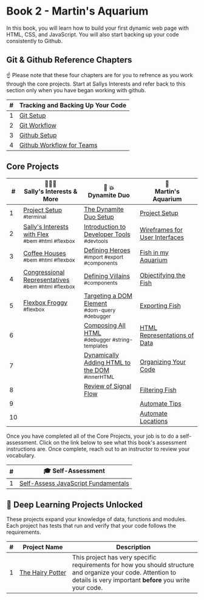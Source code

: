 # Book 2 - Martin's Aquarium

In this book, you will learn how to build your first dynamic web page with HTML, CSS, and JavaScript. You will also start backing up your code consistently to Github.

## Git &amp; Github Reference Chapters

:point_up: Please note that these four chapters are for you to refrence as you work through the core projects. Start at Sallys Interests and refer back to this section only when you have began working with github.


| # | Tracking and Backing Up Your Code |
| --- | --- |
| 1 | [Git Setup](./chapters/GIT_SETUP.md) |
| 2 | [Git Workflow](./chapters/GIT_BASICS.md) |
| 3 | [Github Setup](./chapters/GIT_REMOTE_BACKUP.md) |
| 4 | [Github Workflow for Teams](./chapters/GIT_WORKFLOW.md) |

## Core Projects

| # | 👩🏾‍⚕️ <br/> Sally's Interests &amp; More | 🧨 💥 <br/> Dynamite Duo | 🐠 <br/> Martin's Aquarium |
| --- | --- | --- | --- |
| 1   | [Project Setup](./chapters/SALLY_SETUP.md) <br/> <sub style="font-size:0.85rem;">#terminal</sub>  | [The Dynamite Duo Setup](./chapters/DUO_SETUP.md) | [Project Setup](./chapters/CLI_BASICS.md) |
| 2   | [Sally's Interests with Flex](./chapters/HTML_COMPONENTS.md) <br/> <sub style="font-size:0.85rem;">#bem #html #flexbox</sub> | [Introduction to Developer Tools](./chapters/DUO_DEV_TOOLS_INTRO.md) <br/> <sub style="font-size:0.85rem;">#devtools</sub> | [Wireframes for User Interfaces](./chapters/MA_WIREFRAMES.md) |
| 3   | [Coffee Houses](./chapters/COFFEE_HOUSES.md) <br/> <sub style="font-size:0.85rem;">#bem #html #flexbox</sub> | [Defining Heroes](./chapters/DUO_HEROES.md)<br/> <sub style="font-size:0.85rem;">#import #export #components</sub> | [Fish in my Aquarium](./chapters/MA_AQUARIUM_DESIGN.md)</sub> |
| 4   | [Congressional Representatives](./chapters/REPRESENTATIVES.md) <br/> <sub style="font-size:0.85rem;">#bem #html #flexbox</sub> | [Defining Villains](./chapters/DUO_VILLAINS.md) <br/> <sub style="font-size:0.85rem;">#components</sub> | [Objectifying the Fish](./chapters/MA_DATA_STRUCTURES.md) |
| 5   | [Flexbox Froggy](./chapters/FROGGY.md) <br/> <sub style="font-size:0.85rem;">#flexbox</sub> | [Targeting a DOM Element](./chapters/DUO_HTML_ELEMENT_REFERENCE.md) <br/> <sub style="font-size:0.85rem;">#dom-query #debugger</sub> | [Exporting Fish](./chapters/MA_EXPORTING_FISH.md) |
| 6   |  | [Composing All HTML](./chapters/DUO_HTML_GENERATORS.md) <br/> <sub style="font-size:0.85rem;">#debugger #string-templates</sub> | [HTML Representations of Data](./chapters/MA_CREATING_FISH_COMPONENTS.md) |
| 7   |  | [Dynamically Adding HTML to the DOM](./chapters/DUO_DOM_UPDATE.md) <br/> <sub style="font-size:0.85rem;">#innerHTML</sub> | [Organizing Your Code](./chapters/MA_ORGANIZATION.md) |
| 8   |  | [Review of Signal Flow](./chapters/DUO_REVIEW.md) | [Filtering Fish](./chapters/MA_FILTERING_FISH.md) |
| 9   |  |  | [Automate Tips](./chapters/MA_AUTOMATE_TIPS.md) |
| 10  |  |  | [Automate Locations](./chapters/MA_AUTOMATE_LOCATIONS.md) |

Once you have completed all of the Core Projects, your job is to do a self-assessment. Click on the link below to see what this book's assessment instructions are. Once complete, reach out to an instructor to review your vocabulary.

| # | 🎓  Self-Assessment |
| --- | --- |
| 1 | [Self-Assess JavaScript Fundamentals](../projects/tier-1/modern-farm/README.md) |

## 🔐 Deep Learning Projects Unlocked

These projects expand your knowledge of data, functions and modules. Each project has tests that run and verify that your code follows the requirements.

| #   | Project Name  | Description |
| --- | --- | --- |
| 1   | [The&nbsp;Hairy&nbsp;Potter](../projects/tier-1/hairy-potter/) | This project has very specific requirements for how you should structure and organize your code. Attention to details is very important **before** you write your code. |
